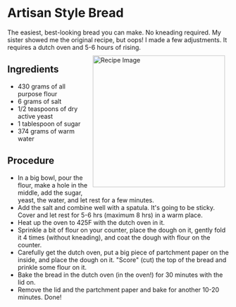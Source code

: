 # Artisan Style Bread

The easiest, best-looking bread you can make. No kneading required. My sister showed me the original recipe, but oops! I made a few adjustments. It requires a dutch oven and 5-6 hours of rising. 
<img src="ArtisanStyleBread.jpeg" alt="Recipe Image" width = "300" height = "auto" style="margin:10px" align = "right">

## Ingredients
- 430 grams of all purpose flour
- 6 grams of salt
- 1/2 teaspoons of dry active yeast
- 1 tablespoon of sugar
- 374 grams of warm water

## Procedure
- In a big bowl, pour the flour, make a hole in the middle, add the sugar, yeast, the water, and let rest for a few minutes. 
- Add the salt and combine well with a spatula. It's going to be sticky. Cover and let rest for 5-6 hrs (maximum 8 hrs) in a warm place.
- Heat up the oven to 425F with the dutch oven in it.
- Sprinkle a bit of flour on your counter, place the dough on it, gently fold it 4 times (without kneading), and coat the dough with flour on the counter.
- Carefully get the dutch oven, put a big piece of partchment paper on the inside, and place the dough on it. "Score" (cut) the top of the bread and prinkle some flour on it.
- Bake the bread in the dutch oven (in the oven!) for 30 minutes with the lid on. 
- Remove the lid and the partchment paper and bake for another 10-20 minutes. Done!